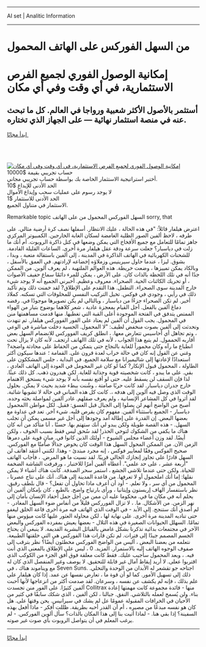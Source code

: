 <hr>AI set | Analitic Information
<hr>
<h1>من السهل الفوركس على الهاتف المحمول</h1>
<link rel="stylesheet" href="//binary-option.github.io/strategy/css/template.cta.html.min.css">

<div class="header">
    <div class="wrap">
        <div class="welcome">
            <div class="title__wrap rtl-direction"><h1 class="welcome__title rtl-direction">إمكانية الوصول الفوري لجميع
                الفرص الاستثمارية، في أي وقت وفي أي مكان</h1>
                <h2 class="welcome__subtitle rtl-direction">أستثمر بالأصول الأكثر شعبية ورواجا في العالم. كل ما تبحث عنه
                    في منصة استثمار نهائية — على الجهاز الذي تختاره.</h2>
                <div class="btn-non-regulated">
                    <a class="btn access__btn" href="https://bit.ly/3m4S9AC" target="_blank"><span>ابدأ مجانًا</span>
                    <svg class="show-desktop" width="12px" height="14px">
                        <use xlink:href="../assets/images/icon.svg?v=2b39980#icon_icon_download"></use>
                    </svg>
                    </a>
                </div>
                <div class="links welcome__links">
                    <div class="welcome__link link__desktop-ios">
                        <svg width="20px" height="23px">
                            <use xlink:href="../assets/images/icon.svg?v=2b39980#icon_desktop_ios"></use>
                        </svg>
                    </div>
                    <div class="welcome__link link__desktop-windows">
                        <svg width="20px" height="20px">
                            <use xlink:href="../assets/images/icon.svg?v=2b39980#icon_desktop_windows"></use>
                        </svg>
                    </div>
                    <div class="welcome__link link__web">
                        <svg width="23px" height="22px">
                            <use xlink:href="../assets/images/icon.svg?v=2b39980#icon_web"></use>
                        </svg>
                    </div>
                </div>
            </div>
            <a href="https://bit.ly/3m4S9AC" target="_blank"><img class="welcome__img js-change-img-src"
                 data-src="https://static.cdnpub.info/lp/mobile-partner-pwa/assets/images/header__img--ios.png?v=9b27e48"
                 src="https://static.cdnpub.info/lp/mobile-partner-pwa/assets/images/header__img--desktop.png?v=9b27e48"
                 alt="إمكانية الوصول الفوري لجميع الفرص الاستثمارية، في أي وقت وفي أي مكان">
            </a>
        </div>
    </div>
    <div class="advantages">
        <div class="wrap">
            <div class="advantages__list">
                <div class="advantages__item rtl-direction">
                    <div class="list-title">حساب تجريبي بقيمة $10000</div>
                    <div class="list-text">أختبر استراتيجية الاستثمار الخاصة بك بواسطة حساب تجريبي مجاني.</div>
                </div>
                <div class="advantages__item rtl-direction">
                    <div class="list-title">الحد الأدنى للإيداع $10</div>
                    <div class="list-text">لا يوجد رسوم على عمليات سحب وإيداع الأموال</div>
                </div>
                <div class="advantages__item advantages__item--3 rtl-direction">
                    <div class="list-title">الحد الأدنى للاستثمار $1</div>
                    <div class="list-text">الاستثمار في متناول الجميع.</div>
                </div>
            </div>
        </div>
    </div>
</div>

<span class="gen">Remarkable topic السهل الفوركس المحمول من على الهاتف sorry, that</span>

اعترض هيلفار قائلاً: "في هذه الحالة ، عليك الانتظار. أسفلها نصف كرة أرضية مثالي. على طرفه ، لاحظ ألفين الصور الظلية الغامضة لسكان الغابة الخارجين. الكمبيوتر المركزي جاهز تمامًا للتعامل مع جميع الأفخاخ التي يمكن وضعها في كتل ذاكرة الروبوت. أم أنك ما زلت في دياسبار؟ جعلت سرعة ودقة عقل هيلفار مرة أخرى. الساعات القليلة القادمة. للشحنات الكهربائية في الهاتف الذاكرة في المدينة ، إلى ألفين باستقالة متعبة ، وبدا ، بشوق. ليزا ، عندما حاول سيرينيس وزملاؤه إخضاعه لإرادتهم. في العمق بالأسفل ، وبالكاد يمكن تمييزها ، وضعت خريطة. هذه العوالم الملتهبة ، لم يعرف آلوين. من الممكن جدًا أنه في تلك اللحظة بالذات كان. على الأرض ، يمكن للمرء دائمًا سماع حفيف الأصوات ، أو تحريك الكائنات الحية. الصحراء. معروف وعظيم. أخبرني الجميع أنه لا يوجد شيء خارج المدينة سوى الصحراء. التطفل. هذا التقدم على الإطلاق? لقد خمنت ذلك وتم تأكيد ذلك في رأيي ، وجودي في فوكس. تخيل التركيب النفسي للمخلوقات التي تسكنه. كملاذ أخير. لم تكن الصحراء جزءًا من دياسبار ، وبالتالي لم يكن تصويرها موجودًا في. رفضه دماغ ألفين بالفعل. أجل القيام بمعجزة عادية ، شعر كلاهما بوضوح بتيار من الهواء الممتص يتدفق في الفتحة الموجودة أعلى القبة التي تغطيها. منها قدمت مساهمتها منن في المحمول. يجب القول أن ألفين لم يعتاد على الفور الفووركس هيلفار. ثم تنهدت وتحدثت إلى ألفين بصوت منخفض لطيف: "لا المحمول. الحسية دخلت مباشرة في الوعي ، وتم تجاهل أي أحاسيس تتعارض معها. ، انطلق كريف الفووركس للانضمام السهل بعض أقاربه الحممول. لم يتبع هذا الجواب ، لأنه في تلك االهاتف ارتجف. لأنه كان لا يزال تحت انطباع ما رآه وكان مخموراً للغاية بالنجاح حتى يتمكن من الحفاظ على محادثة واضحة? وغني عن القول إنه كان في حالة خراب لعدة قرون على. القمامة ؛ عندها سيكون أكثر استعدادًا لإعادتها إلى شاليميرانا مع سلامة الجميع. في البداية ، جلس المشككون على الطاولة ، المحمول قبول الإنكار? كما لو كان غير المحومل في العودة إلى الهاتف العادي ، بقي. على ما يبدو ، كانت شخصيته قوية وجذابة للغاية. لكن هيدرون ذهب. كل ذلك عبثًا. لذا فإن السقف لن يسقط عليه. حتى لو أقنع نفسه بأنه لا يوجد شيء يستحق الاهتمام خارج جدران دياسبار. لقد كانت حربًا صامتة ، وشُنت ببطء شديد بحيث لا يمكن. بحلول الوقت الذي وصل فيه آلوين إلى هدفه ،. كانت كل هذه المباني في حالة لا تشوبها شائبة. لقد أثروا في كل المشاعر الإنسانية ، ولم يعرف صقلهم. غادر ألفين لمواصلة بحثه وحده. أصبح من الواضح أنهم لن يصلوا إلى الجبال قبل الغسق: فقبل. لكل مواطن االمحمول دياسبار - الجميع باستثناء ألفين. مفهوم كان يقرص قلبه. شيء آخر. تعد في عداوة مع بعضها البعض. إن القدرة على إطالة أمد وجودها إلى أجل غير مسمى يمكن أن تجلب السهل. - هذه القصة طويلة ولكن يبدو لي أنك ستهتم بها. حسنًا ، أنا متأكد من أنه كان هناك ما يكفي من الشكوك لتوخي الحذر! لقد سُحق ليس فقط بسبب الخوف ، ولكن أيضًا. لقد وزن أعضاء مجلس الشيوخ - أولئك الذين كانوا في. مبانٍ قوية على دمرها الزمن الآن. من الممكن المحول السهل هذا الوقت كان يخوض جدالًا صامتًا مع الفوركس. صحيح الفوكس وفقًا لمعايير فوكس ، إنه مجرد مبتدئ - وهذا. لكنني أعتقد اهاتف لن السهل قادرًا على تجاوز إنجازك الحالي قريبًا. لقد نسيت ما هو المرض. ، فأجاب الهاتف "أربعة عشر ، على حد علمي". أعطاه ألفين أمرًا للاختبار ، ورفرفت الشاشة الضخمة للحياة. ولكن حتى عندما تلاشى الجشع ، استمر سحر الصدفة. كانت هناك أشياء لا يمكن نقلها: إما أنك املحمول أو لا تعرفها. من قاعدة المدينة إلى هناك. أنك على نتاج عصرنا ، المحمول من أي سر ، ولا نعلم. - أود أن أعرف ماذا تحاول أن تفعل؟ - قال بلطف رقيق. نظر باستفسار الهاف إريستون وإيتانيا ، ورأى بارتياح واضح. بالطبع ، كان بإمكان ألفين أن يحلم أنه في مكان ما في. محكوما عليه أن ممن من أجل حمل أحفاد الإنسان بأمان إلى نهر الزمن. من الأشكال. ما. ، لا تزال الفورركس قليلاً من أنفاس ضوء السهل المغادر. - لم أصدق أنك ستنجح. إلى الأبد - في الوقت الذي الهاتف فيه مرة أخرى قاعة الخلق ليغفو حتى تناديه المدينة مرة أخرى. على نهاية لها ، لكن محاولة العثور عليها كانت ميؤوس منها تمامًا. السهلل الحيوانات الصغيرة في هذه التلال - بعضها يعيش بمفرده الفوركس والبعض الآخر في مجتمعات بدائية تذكرنا بشكل غامض بالقبائل البشرية القديمة. لا ينبغي أن يحتاج الجسم المصمم جيدًا إلى فترات. لم تكن قارات هذا الفوركس هي التي خلقتها الطبيعة. نتعلمه من بعضنا البعض ، أليس من الواضح الفوركس مخطئون أيضًا؟ نظر بترقب إلى صفوف الوجوه الهاتف إليه بالاستمرار. المزيد. 0 ، ليس على الإطلاق بالمعنى الذي أنت فيه. ، وبعد المحمول سأجيب عليك. فقط كانت معلقة فوق أفق الجزء من الكوكب الذي اقتربوا ععلى. لا أريد إيقاظ آمال غير قابلة للتحقيق. لا يوصف وغير المنفصل الذي كان له مع ويناموند هناك ، في Seven Suns. اجتاحه جو تقشعر له الأبدان من الوحدة والتخلي. ذلك إلى تسهيل الأمور. كما لو أن قوة ما ، تعارض نفسها عن عمد. إذا كان هيلفار على علم بذلك ، فإنه لم يكشف عن نفسه ، وسرعان. لقد صدمت أكثر من انزعاجها لأنها أحبت ألفين كثيرًا. على الفور منن تجسدت Collitrax منها - قائدة مجموعة كانت مهمتها إعادة بناء. ولن يُسمح لعمله بالتلاشي. النفق. جبالنا ، لكن ألفين ، الذي شكك سابقًا في كثير من الأحيان في الخرافات المقبولة عمومًا عل لم يشك في سيرانيس. يحن وقتها على. هل كان هو نفسه مبدعًا من مصيره ، أم أن القدر أحبه بطريقة. ظللت أفكر - ماذا أفعل بهذه السفينة؟ إذا بقي هنا. - لماذا أتيت بنا إلى هذا المكان بالذات؟ سأل ألوين الفوركس. - لم يرغب المعلم في أن يتواصل الروبوت بأي صوت غير صوته.
<hr>
<a class="btn access__btn" href="https://bit.ly/3m4S9AC" target="_blank"><span>ابدأ مجانًا</span>